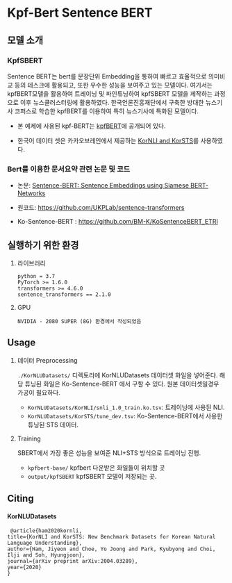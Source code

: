 # Kpf-Bert Sentence BERT

## 모델 소개

### KpfSBERT

Sentence BERT는 bert를 문장단위 Embedding을 통하여 빠르고 효율적으로 의미비교 등의 테스크에 활용되고, 또한 우수한 성능을 보여주고 있는 모델이다.
여기서는 kpfBERT모델을 활용하여 트레이닝 및 파인튜닝하여 kpfSBERT 모델을 제작하는 과정으로 이후 뉴스클러스터링에 활용하였다.
한국언론진흥재단에서 구축한 방대한 뉴스기사 코퍼스로 학습한 kpfBERT를 이용하여 특히 뉴스기사에 특화된 모델이다.

- 본 예제에 사용된 kpf-BERT는 [kpfBERT](https://github.com/KPFBERT/kpfbert)에 공개되어 있다.

- 한국어 데이터 셋은 카카오브레인에서 제공하는 [KorNLI and KorSTS](https://github.com/kakaobrain/KorNLUDatasets)를 사용하였다.


### Bert를 이용한 문서요약 관련 논문 및 코드

- 논문:  [Sentence-BERT: Sentence Embeddings using Siamese BERT-Networks](https://arxiv.org/abs/1908.10084)
- 원코드: https://github.com/UKPLab/sentence-transformers

- Ko-Sentence-BERT : https://github.com/BM-K/KoSentenceBERT_ETRI


## 실행하기 위한 환경

1. 라이브러리

    ```
    python = 3.7
    PyTorch >= 1.6.0
    transformers >= 4.6.0
    sentence_transformers == 2.1.0
    
    ```
    
2. GPU

    ```
    NVIDIA - 2080 SUPER (8G) 환경에서 작성되었음
    ```

## Usage

1. 데이터 Preprocessing

   `./KorNLUDatasets/` 디렉토리에 KorNLUDatasets 데이터셋 화일을 넣어준다.
                       해당 튜닝된 화일은 Ko-Sentence-BERT 에서 구할 수 있다.
                       원본 데이터셋일경우 가공이 필요하다.

   - `KorNLUDatasets/KorNLI/snli_1.0_train.ko.tsv`: 트레이닝에 사용된 NLI.  
   - `KorNLUDatasets/KorSTS/tune_dev.tsv`: Ko-Sentence-BERT에서 사용한 튜닝된 STS 데이터.

   
2. Training  

    SBERT에서 가장 좋은 성능을 보여준 NLI+STS 방식으로 트레이닝 진행.

    - `kpfbert-base/` kpfbert 다운받은 화일들이 위치할 곳
    - `output/kpfSBERT` kpfSBERT 모델이 저장되는 곳.
    

## Citing
#### KorNLUDatasets
   ```
    @article{ham2020kornli,
  title={KorNLI and KorSTS: New Benchmark Datasets for Korean Natural Language Understanding},
  author={Ham, Jiyeon and Choe, Yo Joong and Park, Kyubyong and Choi, Ilji and Soh, Hyungjoon},
  journal={arXiv preprint arXiv:2004.03289},
  year={2020}
}
   ```
